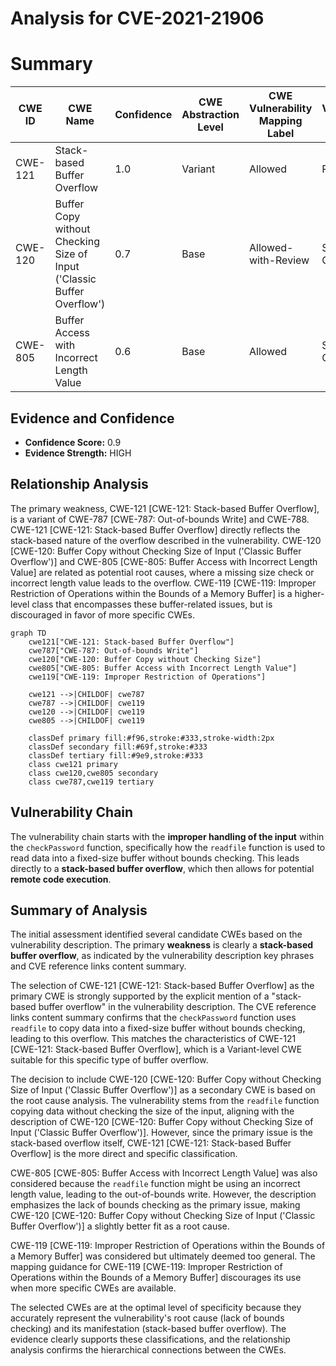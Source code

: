 # Analysis for CVE-2021-21906

# Summary
| CWE ID | CWE Name | Confidence | CWE Abstraction Level | CWE Vulnerability Mapping Label | CWE-Vulnerability Mapping Notes |
|---|---|---|---|---|---|
| CWE-121 | Stack-based Buffer Overflow | 1.0 | Variant | Allowed | Primary CWE |
| CWE-120 | Buffer Copy without Checking Size of Input ('Classic Buffer Overflow') | 0.7 | Base | Allowed-with-Review | Secondary Candidate |
| CWE-805 | Buffer Access with Incorrect Length Value | 0.6 | Base | Allowed | Secondary Candidate |

## Evidence and Confidence

*   **Confidence Score:** 0.9
*   **Evidence Strength:** HIGH

## Relationship Analysis
The primary weakness, CWE-121 [CWE-121: Stack-based Buffer Overflow], is a variant of CWE-787 [CWE-787: Out-of-bounds Write] and CWE-788. CWE-121 [CWE-121: Stack-based Buffer Overflow] directly reflects the stack-based nature of the overflow described in the vulnerability. CWE-120 [CWE-120: Buffer Copy without Checking Size of Input ('Classic Buffer Overflow')] and CWE-805 [CWE-805: Buffer Access with Incorrect Length Value] are related as potential root causes, where a missing size check or incorrect length value leads to the overflow. CWE-119 [CWE-119: Improper Restriction of Operations within the Bounds of a Memory Buffer] is a higher-level class that encompasses these buffer-related issues, but is discouraged in favor of more specific CWEs.

```mermaid
graph TD
    cwe121["CWE-121: Stack-based Buffer Overflow"]
    cwe787["CWE-787: Out-of-bounds Write"]
    cwe120["CWE-120: Buffer Copy without Checking Size"]
    cwe805["CWE-805: Buffer Access with Incorrect Length Value"]
    cwe119["CWE-119: Improper Restriction of Operations"]
    
    cwe121 -->|CHILDOF| cwe787
    cwe787 -->|CHILDOF| cwe119
    cwe120 -->|CHILDOF| cwe119
    cwe805 -->|CHILDOF| cwe119
    
    classDef primary fill:#f96,stroke:#333,stroke-width:2px
    classDef secondary fill:#69f,stroke:#333
    classDef tertiary fill:#9e9,stroke:#333
    class cwe121 primary
    class cwe120,cwe805 secondary
    class cwe787,cwe119 tertiary
```

## Vulnerability Chain
The vulnerability chain starts with the **improper handling of the input** within the `checkPassword` function, specifically how the `readfile` function is used to read data into a fixed-size buffer without bounds checking. This leads directly to a **stack-based buffer overflow**, which then allows for potential **remote code execution**.

## Summary of Analysis
The initial assessment identified several candidate CWEs based on the vulnerability description. The primary **weakness** is clearly a **stack-based buffer overflow**, as indicated by the vulnerability description key phrases and CVE reference links content summary.

The selection of CWE-121 [CWE-121: Stack-based Buffer Overflow] as the primary CWE is strongly supported by the explicit mention of a "stack-based buffer overflow" in the vulnerability description. The CVE reference links content summary confirms that the `checkPassword` function uses `readfile` to copy data into a fixed-size buffer without bounds checking, leading to this overflow. This matches the characteristics of CWE-121 [CWE-121: Stack-based Buffer Overflow], which is a Variant-level CWE suitable for this specific type of buffer overflow.

The decision to include CWE-120 [CWE-120: Buffer Copy without Checking Size of Input ('Classic Buffer Overflow')] as a secondary CWE is based on the root cause analysis. The vulnerability stems from the `readfile` function copying data without checking the size of the input, aligning with the description of CWE-120 [CWE-120: Buffer Copy without Checking Size of Input ('Classic Buffer Overflow')]. However, since the primary issue is the stack-based overflow itself, CWE-121 [CWE-121: Stack-based Buffer Overflow] is the more direct and specific classification.

CWE-805 [CWE-805: Buffer Access with Incorrect Length Value] was also considered because the `readfile` function might be using an incorrect length value, leading to the out-of-bounds write. However, the description emphasizes the lack of bounds checking as the primary issue, making CWE-120 [CWE-120: Buffer Copy without Checking Size of Input ('Classic Buffer Overflow')] a slightly better fit as a root cause.

CWE-119 [CWE-119: Improper Restriction of Operations within the Bounds of a Memory Buffer] was considered but ultimately deemed too general. The mapping guidance for CWE-119 [CWE-119: Improper Restriction of Operations within the Bounds of a Memory Buffer] discourages its use when more specific CWEs are available.

The selected CWEs are at the optimal level of specificity because they accurately represent the vulnerability's root cause (lack of bounds checking) and its manifestation (stack-based buffer overflow). The evidence clearly supports these classifications, and the relationship analysis confirms the hierarchical connections between the CWEs.
